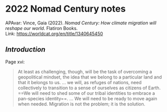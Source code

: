 # 2022 Nomad Century notes


APAvar: Vince, Gaia (2022). _Nomad Century: How climate migration will reshape our world_. Flatiron Books.  
Link:  <https://worldcat.org/en/title/1340645450>  

## _Introduction_

Page xvi:

> At least as challenging, though, will be the task of overcoming a geopolitical mindset, the idea that we belong to a particular land and that it belongs to us. ... we will, as refuges of nations, need collectively to transition to a sense of ourselves as citizens of Earth. ==We will need to shed some of our tribal identities to embrace a pan-species identity==. ... We will need to be ready to move again when needed.
> Migration is not the problem; it is the solution.




